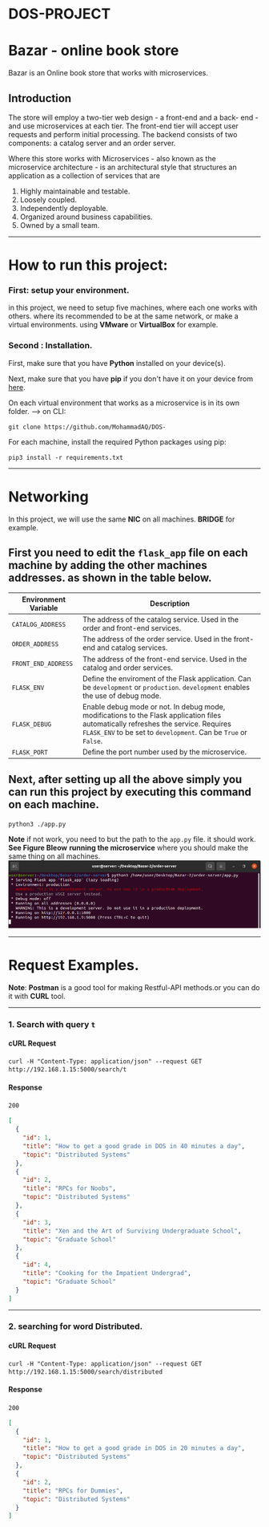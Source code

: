 # DOS-PROJECT
# Bazar - online book store
Bazar is an Online book store that works with microservices.
## Introduction 
The store will employ a two-tier web design - a front-end and a back- end - and use microservices at each tier. The front-end tier will accept user requests and perform initial processing. The backend consists of two components: a catalog server and an order server.

Where this store works with Microservices - also known as the microservice architecture - is an architectural style that structures an application as a collection of services that are
1. Highly maintainable and testable.
2. Loosely coupled.
3. Independently deployable.
4. Organized around business capabilities.
5. Owned by a small team.
    
    
---
# How to run this project: 
### First: setup your environment.
in this project, we need to setup five machines, where each one works with others. where its recommended to be at the same network, or make a virtual environments. using **VMware** or **VirtualBox** for example. 


### Second : Installation.
First, make sure that you have **Python** installed on your device(s).

Next, make sure that you have **pip** if you don't have it on your device from [here](https://pip.pypa.io/en/stable/installing/).

On each virtual environment that works as a microservice is in its own folder. --> on CLI:  
```
git clone https://github.com/MohammadAQ/DOS-
```

For each machine, install the required Python packages using pip:
```
pip3 install -r requirements.txt
```
---

# Networking 
In this project, we will use the same **NIC** on all machines. **BRIDGE** for example. 
## First you need to edit the `flask_app` file on each machine by adding the other machines addresses. as shown in the table below.

Environment Variable | Description | 
-------------------- | ----------- | 
`CATALOG_ADDRESS` | The address of the catalog service. Used in the order and front-end services. 
`ORDER_ADDRESS` | The address of the order service. Used in the front-end and catalog services. 
`FRONT_END_ADDRESS` | The address of the front-end service. Used in the catalog and order services.
`FLASK_ENV` | Define the enviroment of the Flask application. Can be `development` or `production`. `development` enables the use of debug mode.
`FLASK_DEBUG` | Enable debug mode or not. In debug mode, modifications to the Flask application files automatically refreshes the service. Requires `FLASK_ENV` to be set to `development`. Can be `True` or `False`. 
`FLASK_PORT` | Define the port number used by the microservice. 

## Next, after setting up all the above simply you can run this project by executing this command on each machine.
```
python3 ./app.py
```
**Note** if not work, you need to but the path to the `app.py` file. it should work. **See Figure Bleow**
 **running the microservice** where you should make the same thing on all machines.
![running the microservice](./pics/first.png)

---

# Request Examples.
**Note**: **Postman** is a good tool for making Restful-API methods.or you can do it with **CURL** tool. 



---

### 1. Search with query `t`

#### cURL Request

```
curl -H "Content-Type: application/json" --request GET http://192.168.1.15:5000/search/t
```

#### Response

`200`
```json
[
  {
    "id": 1,
    "title": "How to get a good grade in DOS in 40 minutes a day",
    "topic": "Distributed Systems"
  },
  {
    "id": 2,
    "title": "RPCs for Noobs",
    "topic": "Distributed Systems"
  },
  {
    "id": 3,
    "title": "Xen and the Art of Surviving Undergraduate School",
    "topic": "Graduate School"
  },
  {
    "id": 4,
    "title": "Cooking for the Impatient Undergrad",
    "topic": "Graduate School"
  }
]
```

---




### 2. searching for word Distributed.

#### cURL Request

```
curl -H "Content-Type: application/json" --request GET http://192.168.1.15:5000/search/distributed
```

#### Response

`200`
```json
[
  {
    "id": 1,
    "title": "How to get a good grade in DOS in 20 minutes a day",
    "topic": "Distributed Systems"
  },
  {
    "id": 2,
    "title": "RPCs for Dummies",
    "topic": "Distributed Systems"
  }
]
```

